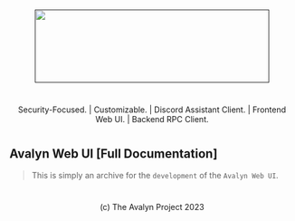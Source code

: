# 
<p align="center">
<a href="" target="_blank"><img src="https://xnitc.com/discord/bots/avalyn/data/imgs/avalyn_logo.png" width="414" height="129" border="0"></a>
</p>

#

<p align="center">
Security-Focused. | Customizable. | Discord Assistant Client. | Frontend Web UI. | Backend RPC Client.
</p>

#

## Avalyn Web UI [Full Documentation]

> This is simply an archive for the `development` of the `Avalyn Web UI`.

#

<p align="center">
(c) The Avalyn Project 2023
</p>

#
